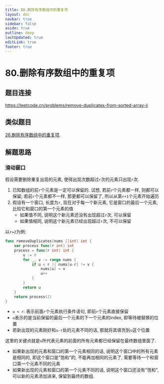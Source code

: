 ```yaml
---
title: 80.删除有序数组中的重复项
layout: doc
navbar: true
sidebar: false
aside: true
outline: deep
lastUpdated: true
editLink: true
footer: true
---
```


# 80.删除有序数组中的重复项

## 题目连接

https://leetcode.cn/problems/remove-duplicates-from-sorted-array-ii

## 类似题目

[26.删除有序数组中的重复项](/leetcode/26).

## 解题思路

### 滑动窗口

假设需要删除重复出现的元素, 使得出现次数超过`r`次的元素只出现`r`次.

1. 已知数组的前`r`个元素是一定可以保留的. 试想, 若前`r`个元素都一样, 则都可以保留; 若前`r`个元素都不一样, 那更都可以保留了, 所以从第`r+1`个元素开始遍历
2. 假设有一个窗口, 长度为`r`, 现在对于每一个新元素, 它是窗口的最后一个元素, 比较它和窗口的第一个元素的值
    - 如果值不同, 说明这个新元素还没有出现超过`r`次, 可以保留
    - 如果值相同, 说明这个新元素已经出现超过`r`次, 不可以保留

以`r=2`为例:

```go
func removeDuplicates(nums []int) int {
	var process func(r int) int
	process = func(r int) int {
		u := 0
		for _, v := range nums {
			if u < r || nums[u-r] != v {
				nums[u] = v
				u++
			}
		}
		return u
	}
	return process(2)
}
```

- `u < r`: 表示前面`r`个元素执行条件语句, 即前`r`个元素直接保留
- `u`表示的是当前保留的最后一个元素的下一个元素的index, 即等待被替换的位置
- 若新出现的元素刚好和`u-r`处的元素不同的话, 那就将其填充到`u`这个位置

这里的关键点就是`u`所代表元素的前面的所有元素都已经保留在最终数组里面了. 
- 如果新出现的元素和窗口的第一个元素相同的话, 说明这个窗口中的所有元素是相同的, 即这个窗口是"饱和"的, 不能再加相同的元素了, 需要等待一个和窗口第一个元素不同的元素
- 如果新出现的元素和窗口的第一个元素不同的话, 说明这个窗口还没有"饱和", 可以新的元素添加进来, 保留到最终的数组.